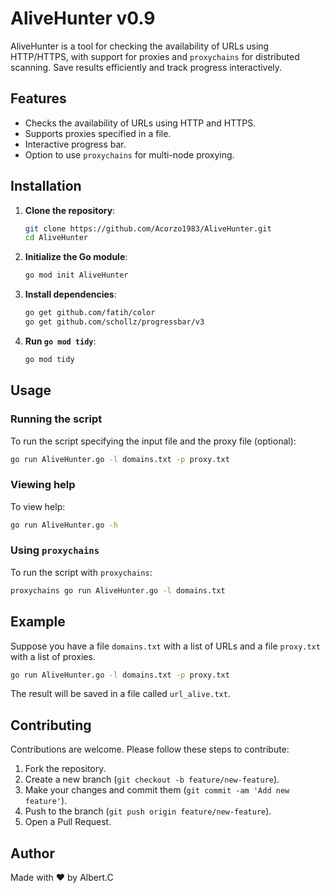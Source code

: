 
# AliveHunter v0.9

AliveHunter is a tool for checking the availability of URLs using HTTP/HTTPS, with support for proxies and `proxychains` for distributed scanning. Save results efficiently and track progress interactively.

## Features

- Checks the availability of URLs using HTTP and HTTPS.
- Supports proxies specified in a file.
- Interactive progress bar.
- Option to use `proxychains` for multi-node proxying.

## Installation

1. **Clone the repository**:

    ```bash
    git clone https://github.com/Acorzo1983/AliveHunter.git
    cd AliveHunter
    ```

2. **Initialize the Go module**:

    ```bash
    go mod init AliveHunter
    ```

3. **Install dependencies**:

    ```bash
    go get github.com/fatih/color
    go get github.com/schollz/progressbar/v3
    ```

4. **Run `go mod tidy`**:

    ```bash
    go mod tidy
    ```

## Usage

### Running the script

To run the script specifying the input file and the proxy file (optional):

```bash
go run AliveHunter.go -l domains.txt -p proxy.txt
```

### Viewing help

To view help:

```bash
go run AliveHunter.go -h
```

### Using `proxychains`

To run the script with `proxychains`:

```bash
proxychains go run AliveHunter.go -l domains.txt
```

## Example

Suppose you have a file `domains.txt` with a list of URLs and a file `proxy.txt` with a list of proxies.

```bash
go run AliveHunter.go -l domains.txt -p proxy.txt
```

The result will be saved in a file called `url_alive.txt`.

## Contributing

Contributions are welcome. Please follow these steps to contribute:

1. Fork the repository.
2. Create a new branch (`git checkout -b feature/new-feature`).
3. Make your changes and commit them (`git commit -am 'Add new feature'`).
4. Push to the branch (`git push origin feature/new-feature`).
5. Open a Pull Request.

## Author

Made with ❤️ by Albert.C
